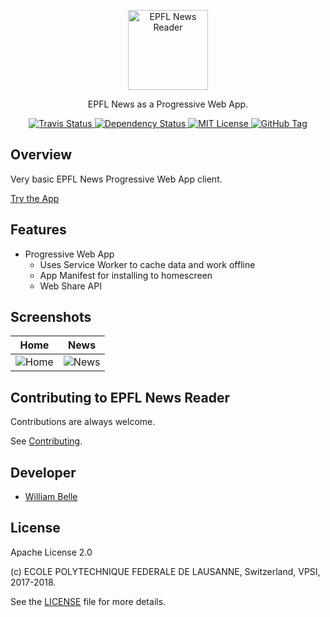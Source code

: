 <p align="center">
  <img alt="EPFL News Reader" width=" 128" height=" 128" src="https://raw.githubusercontent.com/epfl-devrun/epfl-news-reader/master/src/img/icons/icon-512.png" />
</p>

<p align="center">
  EPFL News as a Progressive Web App.
</p>

<p align="center">
  <a href="https://travis-ci.org/epfl-devrun/epfl-news-reader">
    <img alt="Travis Status" src="https://travis-ci.org/epfl-devrun/epfl-news-reader.svg?branch=master">
  </a>
  <a href="https://david-dm.org/epfl-devrun/epfl-news-reader">
    <img alt="Dependency Status" src="https://david-dm.org/epfl-devrun/epfl-news-reader/status.svg"/>
  </a>
  <a href="https://raw.githubusercontent.com/epfl-devrun/epfl-news-reader/master/LICENSE">
    <img alt="MIT License" src="https://img.shields.io/badge/license-Apache%202.0-blue.svg">
  </a>
  <a href='https://github.com/epfl-devrun/epfl-news-reader/tags'>
    <img alt="GitHub Tag" src="https://img.shields.io/github/tag/epfl-devrun/epfl-news-reader.svg" />
  </a>
</p>

Overview
--------

Very basic EPFL News Progressive Web App client.

[Try the App](https://epfl-devrun.github.io/epfl-news-reader/)

Features
--------

  * Progressive Web App
    * Uses Service Worker to cache data and work offline
    * App Manifest for installing to homescreen
    * Web Share API

Screenshots
-----------

Home                                |  News
:----------------------------------:|:--------------------------------------:		
![Home](https://raw.githubusercontent.com/epfl-devrun/epfl-news-reader/master/doc/screenshot-1.png)|![News](https://raw.githubusercontent.com/epfl-devrun/epfl-news-reader/master/doc/screenshot-2.png)

Contributing to EPFL News Reader
--------------------------------

Contributions are always welcome.

See [Contributing](CONTRIBUTING.md).

Developer
---------

  * [William Belle](https://github.com/williambelle)

License
-------

Apache License 2.0

(c) ECOLE POLYTECHNIQUE FEDERALE DE LAUSANNE, Switzerland, VPSI, 2017-2018.

See the [LICENSE](LICENSE) file for more details.
